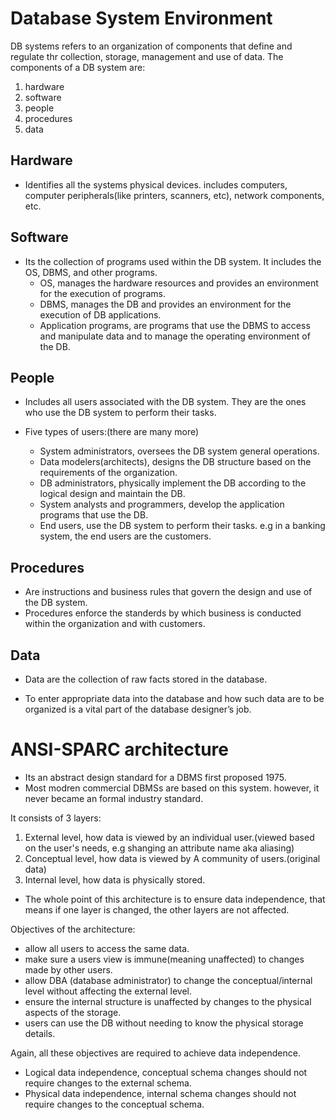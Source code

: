 # Database System Environment

DB systems refers to an organization of components that define and regulate thr collection, storage, management and use of data. The components of a DB system are:
1. hardware
2. software
3. people
4. procedures
5. data

## Hardware

- Identifies all the systems physical devices. includes computers, computer peripherals(like printers, scanners, etc), network components, etc.

## Software

- Its the collection of programs used within the DB system. It includes the OS, DBMS, and other programs.
    - OS, manages the hardware resources and provides an environment for the execution of programs.
    - DBMS, manages the DB and provides an environment for the execution of DB applications.
    - Application programs, are programs that use the DBMS to access and manipulate data and to manage the operating environment of the DB.

## People

- Includes all users associated with the DB system. They are the ones who use the DB system to perform their tasks.

- Five types of users:(there are many more)
    - System administrators, oversees the DB system general operations.
    - Data modelers(architects), designs the DB structure based on the requirements of the organization.
    - DB administrators, physically implement the DB according to the logical design and maintain the DB.
    - System analysts and programmers, develop the application programs that use the DB.
    - End users, use the DB system to perform their tasks. e.g in a banking system, the end users are the customers. 

## Procedures

- Are instructions and business rules that govern the design and use of the DB system.
- Procedures enforce the standerds by which business is conducted within the organization and with customers.

## Data

- Data are the collection of raw facts stored in the database.

- To enter appropriate data into the database and how such data are to be organized is a vital part of the database designer’s job.​

# ANSI-SPARC architecture

- Its an abstract design standard for a DBMS first proposed 1975.
- Most modren commercial DBMSs are based on this system. however, it never became an formal industry standard.

It consists of 3 layers:
1. External level, how data is viewed by an individual user.(viewed based on the user's needs, e.g shanging an attribute name aka aliasing)
2. Conceptual level, how data is viewed by A community of users.(original data)
3. Internal level, how data is physically stored.

- The whole point of this architecture is to ensure data independence, that means if one layer is changed, the other layers are not affected.

Objectives of the architecture:
- allow all users to access the same data.
- make sure a users view is immune(meaning unaffected) to changes made by other users.
- allow DBA (database administrator) to change the conceptual/internal level without affecting the external level.
- ensure the internal structure is unaffected by changes to the physical aspects of the storage.
- users can use the DB without needing to know the physical storage details.

Again, all these objectives are required to achieve data independence.
- Logical data independence, conceptual schema changes should not require changes to the external schema.
- Physical data independence, internal schema changes should not require changes to the conceptual schema.



